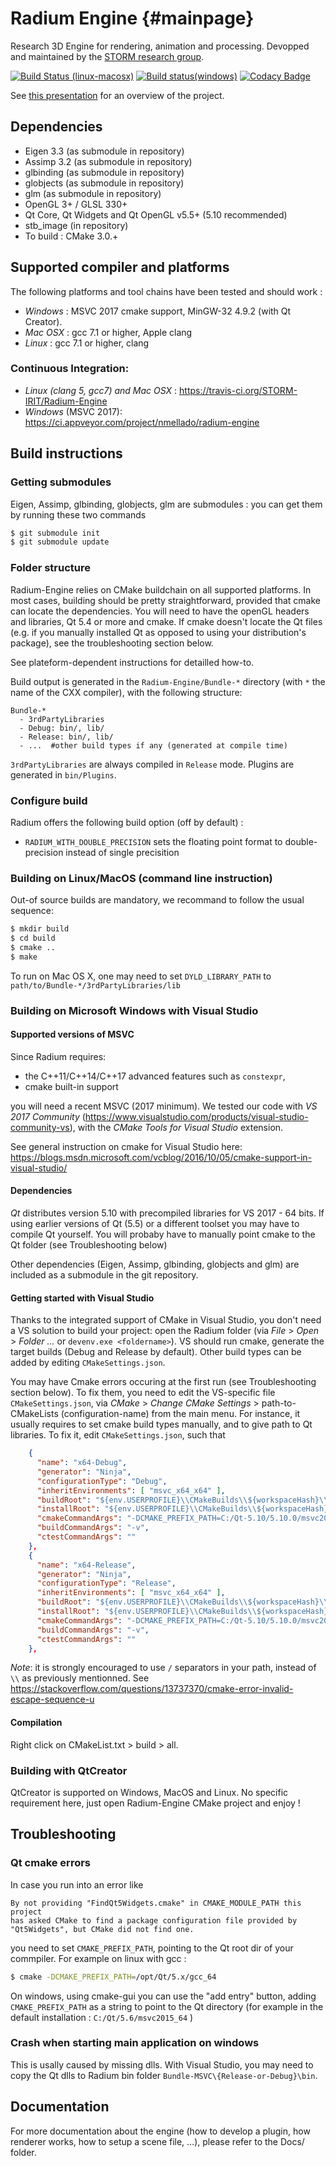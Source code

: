 # Radium Engine  {#mainpage}
Research 3D Engine for rendering, animation and processing.
Devopped and maintained by the [STORM research group](https://www.irit.fr/STORM/site/).

[![Build Status (linux-macosx)](https://travis-ci.org/STORM-IRIT/Radium-Engine.svg?branch=master)](https://travis-ci.org/STORM-IRIT/Radium-Engine) [![Build status(windows)](https://ci.appveyor.com/api/projects/status/y782apb6urx0krj3/branch/master?svg=true)](https://ci.appveyor.com/project/nmellado/radium-engine/branch/master) [![Codacy Badge](https://api.codacy.com/project/badge/Grade/faf8701c9fb142f7b6215871ec40c5fe)](https://app.codacy.com/app/STORM/Radium-Engine?utm_source=github.com&utm_medium=referral&utm_content=STORM-IRIT/Radium-Engine&utm_campaign=Badge_Grade_Dashboard)

See [this presentation](https://docs.google.com/presentation/d/12W2KXY7ctJXFIelmgNEn7obiBv_E4bmcMl3mXeJPVgc/edit?usp=sharing)
for an overview of the project.

## Dependencies
* Eigen 3.3 (as submodule in repository)
* Assimp 3.2 (as submodule in repository)
* glbinding (as submodule in repository)
* globjects (as submodule in repository)
* glm (as submodule in repository)
* OpenGL 3+ / GLSL 330+
* Qt Core, Qt Widgets and Qt OpenGL v5.5+ (5.10 recommended)
* stb_image (in repository)
* To build : CMake 3.0.+

## Supported compiler and platforms

The following platforms and tool chains have been tested and should work :

* *Windows* : MSVC 2017 cmake support, MinGW-32 4.9.2 (with Qt Creator).
* *Mac OSX* : gcc 7.1 or higher, Apple clang
* *Linux* : gcc 7.1  or higher, clang

### Continuous Integration:
* *Linux (clang 5, gcc7) and Mac OSX* : https://travis-ci.org/STORM-IRIT/Radium-Engine
* *Windows* (MSVC 2017): https://ci.appveyor.com/project/nmellado/radium-engine

## Build instructions

### Getting submodules
Eigen, Assimp, glbinding, globjects, glm are submodules : you can get them by running these two commands
```bash
$ git submodule init
$ git submodule update
```
### Folder structure
Radium-Engine relies on CMake buildchain on all supported platforms.
In most cases, building should be pretty straightforward, provided that cmake can locate the dependencies.
You will need to have the openGL headers and libraries, Qt 5.4 or more and cmake.
If cmake doesn't locate the Qt files (e.g. if you manually installed Qt as opposed to using your distribution's package),
see the troubleshooting section below.

See plateform-dependent instructions for detailled how-to.

Build output is generated in the `Radium-Engine/Bundle-*` directory (with `*` the name of the CXX compiler), with the following structure:
```
Bundle-*
  - 3rdPartyLibraries
  - Debug: bin/, lib/
  - Release: bin/, lib/
  - ...  #other build types if any (generated at compile time)
```
`3rdPartyLibraries` are always compiled in `Release` mode.
Plugins are generated in `bin/Plugins`.

### Configure build

Radium offers the following build option (off by default) :
* `RADIUM_WITH_DOUBLE_PRECISION` sets the floating point format to double-precision instead of single precisition

###  Building on Linux/MacOS (command line instruction)

Out-of source builds are mandatory, we recommand to follow the usual sequence:

```bash
$ mkdir build
$ cd build
$ cmake ..
$ make
```

To run on Mac OS X, one may need to set `DYLD_LIBRARY_PATH` to `path/to/Bundle-*/3rdPartyLibraries/lib`

### Building on Microsoft Windows with Visual Studio

#### Supported versions of MSVC
Since Radium requires:
* the C++11/C++14/C++17 advanced features such as `constexpr`,
* cmake built-in support

you will need a recent MSVC (2017 minimum).
We tested our code with *VS 2017 Community* (https://www.visualstudio.com/products/visual-studio-community-vs), with the *CMake Tools for Visual Studio* extension.

See general instruction on cmake for Visual Studio here: https://blogs.msdn.microsoft.com/vcblog/2016/10/05/cmake-support-in-visual-studio/

#### Dependencies

*Qt* distributes version 5.10 with precompiled libraries for VS 2017 - 64 bits.
If using earlier versions of Qt (5.5)  or a different toolset you may have to compile Qt yourself.
You will probaby have to manually point cmake to the Qt folder (see Troubleshooting below)

Other dependencies (Eigen, Assimp, glbinding, globjects and glm) are included as a submodule in the git repository.

#### Getting started with Visual Studio

Thanks to the integrated support of CMake in Visual Studio, you don't need a VS solution to build your project: open the Radium folder (via *File* > *Open* > *Folder ...* or `devenv.exe <foldername>`).
VS should run cmake, generate the target builds (Debug and Release by default).
Other build types can be added by editing `CMakeSettings.json`.

You may have Cmake errors occuring at the first run (see Troubleshooting section below).
To fix them, you need to edit the VS-specific file `CMakeSettings.json`, via *CMake* > *Change CMake Settings* > path-to-CMakeLists (configuration-name) from the main menu.
For instance, it usually requires to set cmake build types manually, and to give path to Qt libraries.
To fix it, edit `CMakeSettings.json`, such that
```json
    {
      "name": "x64-Debug",
      "generator": "Ninja",
      "configurationType": "Debug",
      "inheritEnvironments": [ "msvc_x64_x64" ],
      "buildRoot": "${env.USERPROFILE}\\CMakeBuilds\\${workspaceHash}\\build\\${name}",
      "installRoot": "${env.USERPROFILE}\\CMakeBuilds\\${workspaceHash}\\install\\${name}",
      "cmakeCommandArgs": "-DCMAKE_PREFIX_PATH=C:/Qt-5.10/5.10.0/msvc2017_64 -DCMAKE_BUILD_TYPE=Debug",
      "buildCommandArgs": "-v",
      "ctestCommandArgs": ""
    },
    {
      "name": "x64-Release",
      "generator": "Ninja",
      "configurationType": "Release",
      "inheritEnvironments": [ "msvc_x64_x64" ],
      "buildRoot": "${env.USERPROFILE}\\CMakeBuilds\\${workspaceHash}\\build\\${name}",
      "installRoot": "${env.USERPROFILE}\\CMakeBuilds\\${workspaceHash}\\install\\${name}",
      "cmakeCommandArgs": "-DCMAKE_PREFIX_PATH=C:/Qt-5.10/5.10.0/msvc2017_64 -DCMAKE_BUILD_TYPE=Release",
      "buildCommandArgs": "-v",
      "ctestCommandArgs": ""
    },
```
*Note*: it is strongly encouraged to use `/` separators in your path, instead of `\\` as previously mentionned. See https://stackoverflow.com/questions/13737370/cmake-error-invalid-escape-sequence-u

#### Compilation

Right click on CMakeList.txt > build > all.

### Building with QtCreator

QtCreator is supported on Windows, MacOS and Linux.
No specific requirement here, just open Radium-Engine CMake project and enjoy !

## Troubleshooting

### Qt cmake errors
In case you run into an error like
```
By not providing "FindQt5Widgets.cmake" in CMAKE_MODULE_PATH this project
has asked CMake to find a package configuration file provided by
"Qt5Widgets", but CMake did not find one.
```
you need to set `CMAKE_PREFIX_PATH`, pointing to the Qt root dir of your commpiler.
For example on linux with gcc :
```bash
$ cmake -DCMAKE_PREFIX_PATH=/opt/Qt/5.x/gcc_64
```

On windows, using cmake-gui you can use the "add entry" button, adding `CMAKE_PREFIX_PATH`
as a string to point to the Qt directory (for example in the default installation :
`C:/Qt/5.6/msvc2015_64` )

### Crash when starting main application on windows
This is usally caused by missing dlls.
With Visual Studio, you may need to copy the Qt dlls to Radium bin folder `Bundle-MSVC\{Release-or-Debug}\bin`.

## Documentation
For more documentation about the engine (how to develop a plugin,
how renderer works, how to setup a scene file, ...), please refer to the Docs/ folder.
